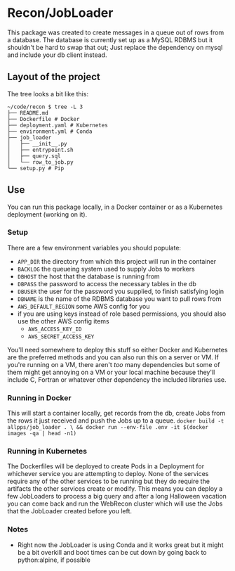 # Recon/JobLoader
This package was created to create messages in a queue out of rows from a database.  The database is currently set up as a MySQL RDBMS but it shouldn't be hard to swap that out; Just replace the dependency on mysql and include your db client instead.

## Layout of the project
The tree looks a bit like this:

	~/code/recon $ tree -L 3
	├── README.md
	├── Dockerfile # Docker
	├── deployment.yaml # Kubernetes
	├── environment.yml # Conda
	├── job_loader
	│   ├── __init__.py
	│   ├── entrypoint.sh
	│   ├── query.sql
	│   └── row_to_job.py
	└── setup.py # Pip

## Use
You can run this package locally, in a Docker container or as a Kubernetes deployment (working on it).

### Setup
There are a few environment variables you should populate:
- `APP_DIR`	the directory from which this project will run in the container
- `BACKLOG`	the queueing system used to supply Jobs to workers
- `DBHOST`	the host that the database is running from
- `DBPASS`	the password to access the necessary tables in the db
- `DBUSER`	the user for the password you supplied, to finish satisfying login
- `DBNAME`	is the name of the RDBMS database you want to pull rows from
- `AWS_DEFAULT_REGION` some AWS config for you
- if you are using keys instead of role based permissions, you should also use the other AWS config items
	- `AWS_ACCESS_KEY_ID`
	- `AWS_SECRET_ACCESS_KEY`

You'll need somewhere to deploy this stuff so either Docker and Kubernetes are the preferred methods and you can also run this on a server or VM.  If you're running on a VM, there aren't _too_ many dependencies but some of them might get annoying on a VM or your local machine because they'll include C, Fortran or whatever other dependency the included libraries use.

### Running in Docker
This will start a container locally, get records from the db, create Jobs from the rows it just received and push the Jobs up to a queue.
`docker build -t allpps/job_loader . \
	&& docker run --env-file .env -it $(docker images -qa | head -n1)`

### Running in Kubernetes
The Dockerfiles will be deployed to create Pods in a Deployment for whichever service you are attempting to deploy.  None of the services require any of the other services to be running but they do require the artifacts the other services create or modify.  This means you can deploy a few JobLoaders to process a big query and after a long Halloween vacation you can come back and run the WebRecon cluster which will use the Jobs that the JobLoader created before you left.

### Notes
- Right now the JobLoader is using Conda and it works great but it might be a bit overkill and boot times can be cut down by going back to python:alpine, if possible

